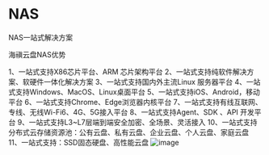 # NAS
NAS一站式解决方案

海禛云盘NAS优势

1、一站式支持X86芯片平台、ARM 芯片架构平台
2、一站式支持纯软件解决方案、软硬件一体化解决方案
3、一站式支持国内外主流Linux 服务器平台
4、一站式支持Windows、MacOS、Linux桌面平台
5、一站式支持iOS、Android，移动平台
6、一站式支持Chrome、Edge浏览器内核平台
7、一站式支持有线互联网、专线、无线Wi-Fi6、4G、5G接入平台
8、一站式支持Agent、SDK 、API 开发平台
9、一站式支持L3~L7层端到端安全加密、全场景、灵活接入
10、一站式支持分布式云存储资源池：公有云盘、私有云盘、企业云盘、个人云盘、家庭云盘
11、一站式支持：SSD固态硬盘、高性能云盘
![image](https://github.com/sd-sase/NAS/assets/40165707/8c88b478-6c41-4d07-9f29-bab94327f70b)
